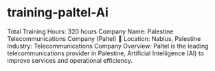 # training-paltel-Ai
Total Training Hours: 320 hours Company Name: Palestine Telecommunications Company (Paltel)  Location: Nablus, Palestine  Industry: Telecommunications  Company Overview: Paltel is the leading telecommunications provider in Palestine, Artificial Intelligence (AI) to improve services and operational efficiency.

